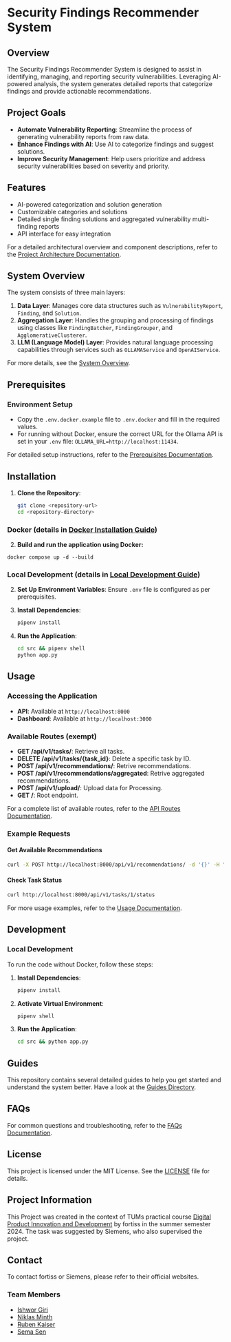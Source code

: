 # Security Findings Recommender System

## Overview

The Security Findings Recommender System is designed to assist in identifying, managing, and reporting security vulnerabilities. Leveraging AI-powered analysis, the system generates detailed reports that categorize findings and provide actionable recommendations.

## Project Goals

- **Automate Vulnerability Reporting**: Streamline the process of generating vulnerability reports from raw data.
- **Enhance Findings with AI**: Use AI to categorize findings and suggest solutions.
- **Improve Security Management**: Help users prioritize and address security vulnerabilities based on severity and priority.

## Features

- AI-powered categorization and solution generation
- Customizable categories and solutions
- Detailed single finding solutions and aggregated vulnerability multi-finding reports
- API interface for easy integration

For a detailed architectural overview and component descriptions, refer to the [Project Architecture Documentation](documentation/architecture.md).

## System Overview

The system consists of three main layers:

1. **Data Layer**: Manages core data structures such as `VulnerabilityReport`, `Finding`, and `Solution`.
2. **Aggregation Layer**: Handles the grouping and processing of findings using classes like `FindingBatcher`, `FindingGrouper`, and `AgglomerativeClusterer`.
3. **LLM (Language Model) Layer**: Provides natural language processing capabilities through services such as `OLLAMAService` and `OpenAIService`.

For more details, see the [System Overview](documentation/SystemOverview.md).

## Prerequisites

### Environment Setup

- Copy the `.env.docker.example` file to `.env.docker` and fill in the required values.
- For running without Docker, ensure the correct URL for the Ollama API is set in your `.env` file: `OLLAMA_URL=http://localhost:11434`.

For detailed setup instructions, refer to the [Prerequisites Documentation](documentation/01%20-%20prerequisites.md).

## Installation

1. **Clone the Repository**:
   ```bash
   git clone <repository-url>
   cd <repository-directory>
   ```

### Docker (details in [Docker Installation Guide](documentation/02%20-%20installation.md#docker-installation))

2. **Build and run the application using Docker:**

```
docker compose up -d --build
```

### Local Development (details in [Local Development Guide](documentation/02%20-%20installation.md#local-development-installation))

2. **Set Up Environment Variables**:
   Ensure `.env` file is configured as per prerequisites.

3. **Install Dependencies**:

   ```bash
   pipenv install
   ```

4. **Run the Application**:
   ```bash
   cd src && pipenv shell
   python app.py
   ```

## Usage

### Accessing the Application

- **API**: Available at `http://localhost:8000`
- **Dashboard**: Available at `http://localhost:3000`

### Available Routes (exempt)

- **GET /api/v1/tasks/**: Retrieve all tasks.
- **DELETE /api/v1/tasks/{task_id}**: Delete a specific task by ID.
- **POST /api/v1/recommendations/**: Retrive recommendations.
- **POST /api/v1/recommendations/aggregated**: Retrive aggregated recommendations.
- **POST /api/v1/upload/**: Upload data for Processing.
- **GET /**: Root endpoint.

For a complete list of available routes, refer to the [API Routes Documentation](documentation/03%20-%20usage.md#available-routes).

### Example Requests

#### Get Available Recommendations

```bash
curl -X POST http://localhost:8000/api/v1/recommendations/ -d '{}' -H "Content-Type: application/json"
```

#### Check Task Status

```bash
curl http://localhost:8000/api/v1/tasks/1/status
```

For more usage examples, refer to the [Usage Documentation](documentation/03%20-%20usage.mds).

## Development

### Local Development

To run the code without Docker, follow these steps:

1. **Install Dependencies**:

   ```bash
   pipenv install
   ```

2. **Activate Virtual Environment**:

   ```bash
   pipenv shell
   ```

3. **Run the Application**:
   ```bash
   cd src && python app.py
   ```

## Guides

This repository contains several detailed guides to help you get started and understand the system better. Have a look at the [Guides Directory](documentation/Guides).

## FAQs

For common questions and troubleshooting, refer to the [FAQs Documentation](documentation/FAQ.md).

## License

This project is licensed under the MIT License. See the [LICENSE](LICENSE) file for details.

## Project Information

This Project was created in the context of TUMs practical course [Digital Product Innovation and Development](https://www.fortiss.org/karriere/digital-product-innovation-and-development) by fortiss in the summer semester 2024.
The task was suggested by Siemens, who also supervised the project.

## Contact

To contact fortiss or Siemens, please refer to their official websites.

### Team Members

- [Ishwor Giri](mailto:i.giri@tum.de)
- [Niklas Minth](mailto:niklas.minth@tum.de)
- [Ruben Kaiser](mailto:ruben.kaiser@tum.de)
- [Sema Sen](mailto:sema.sen@tum.de)
